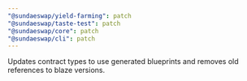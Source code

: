 ```yaml
---
"@sundaeswap/yield-farming": patch
"@sundaeswap/taste-test": patch
"@sundaeswap/core": patch
"@sundaeswap/cli": patch
---
```


Updates contract types to use generated blueprints and removes old references to blaze versions.
